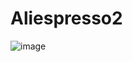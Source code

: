 # Aliespresso2
![image](https://github.com/user-attachments/assets/422cc2d4-2e41-44f8-984c-936aa627d307)

